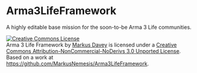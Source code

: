 Arma3LifeFramework
==================

A highly editable base mission for the soon-to-be Arma 3 Life communities.

<a rel="license" href="http://creativecommons.org/licenses/by-nc-nd/3.0/deed.en_US"><img alt="Creative Commons License" style="border-width:0" src="http://i.creativecommons.org/l/by-nc-nd/3.0/88x31.png" /></a><br /><span xmlns:dct="http://purl.org/dc/terms/" property="dct:title">Arma 3 Life Framework</span> by <a xmlns:cc="http://creativecommons.org/ns#" href="markus-davey.info" property="cc:attributionName" rel="cc:attributionURL">Markus Davey</a> is licensed under a <a rel="license" href="http://creativecommons.org/licenses/by-nc-nd/3.0/deed.en_US">Creative Commons Attribution-NonCommercial-NoDerivs 3.0 Unported License</a>.<br />Based on a work at <a xmlns:dct="http://purl.org/dc/terms/" href="https://github.com/MarkusNemesis/Arma3LifeFramework" rel="dct:source">https://github.com/MarkusNemesis/Arma3LifeFramework</a>.
